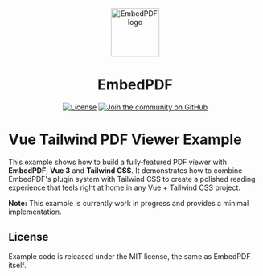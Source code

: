 <div align="center">
  <a href="https://www.embedpdf.com">
    <img alt="EmbedPDF logo" src="https://www.embedpdf.com/logo-192.png" height="96">
  </a>

  <h1>EmbedPDF</h1>

  <!-- Badges -->

<a href="https://github.com/embedpdf/embed-pdf-viewer/blob/main/LICENSE"><img alt="License" src="https://img.shields.io/npm/l/@embedpdf/pdfium.svg?style=for-the-badge&labelColor=000000"></a>
<a href="https://github.com/embedpdf/embed-pdf-viewer/discussions"><img alt="Join the community on GitHub" src="https://img.shields.io/badge/Join%20the%20community-blueviolet.svg?style=for-the-badge&labelColor=000000"></a>

</div>

# Vue Tailwind PDF Viewer Example

This example shows how to build a fully‑featured PDF viewer with **EmbedPDF**, **Vue 3** and **Tailwind CSS**. It demonstrates how to combine EmbedPDF's plugin system with Tailwind CSS to create a polished reading experience that feels right at home in any Vue + Tailwind CSS project.

**Note:** This example is currently work in progress and provides a minimal implementation.

## License

Example code is released under the MIT license, the same as EmbedPDF itself.
